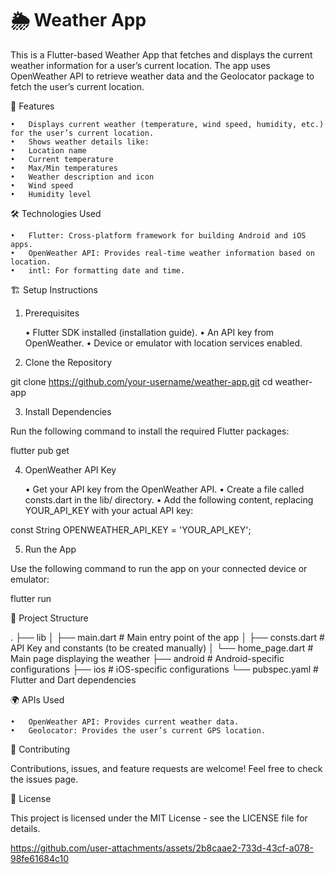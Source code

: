 # 🌦️ Weather App

This is a Flutter-based Weather App that fetches and displays the current weather information for a user’s current location. The app uses OpenWeather API to retrieve weather data and the Geolocator package to fetch the user’s current location.

📱 Features

	•	Displays current weather (temperature, wind speed, humidity, etc.) for the user’s current location.
	•	Shows weather details like:
	•	Location name
	•	Current temperature
	•	Max/Min temperatures
	•	Weather description and icon
	•	Wind speed
	•	Humidity level

🛠️ Technologies Used

	•	Flutter: Cross-platform framework for building Android and iOS apps.
	•	OpenWeather API: Provides real-time weather information based on location.
	•	intl: For formatting date and time.

🏗️ Setup Instructions

1. Prerequisites

	•	Flutter SDK installed (installation guide).
	•	An API key from OpenWeather.
	•	Device or emulator with location services enabled.

2. Clone the Repository

git clone https://github.com/your-username/weather-app.git
cd weather-app

3. Install Dependencies

Run the following command to install the required Flutter packages:

flutter pub get

4. OpenWeather API Key

	•	Get your API key from the OpenWeather API.
	•	Create a file called consts.dart in the lib/ directory.
	•	Add the following content, replacing YOUR_API_KEY with your actual API key:

const String OPENWEATHER_API_KEY = 'YOUR_API_KEY';

5. Run the App

Use the following command to run the app on your connected device or emulator:

flutter run

📂 Project Structure

.
├── lib
│   ├── main.dart        # Main entry point of the app
│   ├── consts.dart      # API Key and constants (to be created manually)
│   └── home_page.dart   # Main page displaying the weather
├── android              # Android-specific configurations
├── ios                  # iOS-specific configurations
└── pubspec.yaml         # Flutter and Dart dependencies

🌍 APIs Used

	•	OpenWeather API: Provides current weather data.
	•	Geolocator: Provides the user’s current GPS location.

🤝 Contributing

Contributions, issues, and feature requests are welcome! Feel free to check the issues page.

📝 License

This project is licensed under the MIT License - see the LICENSE file for details.


https://github.com/user-attachments/assets/2b8caae2-733d-43cf-a078-98fe61684c10




